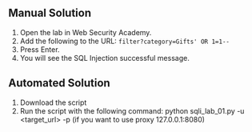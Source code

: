 ## Manual Solution

1. Open the lab in Web Security Academy.
2. Add the following to the URL: `filter?category=Gifts' OR 1=1--`
3. Press Enter.
4. You will see the SQL Injection successful message.

## Automated Solution

1. Download the script
2. Run the script with the following command: python sqli_lab_01.py -u <target_url> -p (if you want to use proxy 127.0.0.1:8080)

